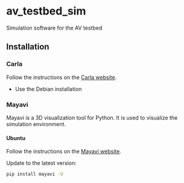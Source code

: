 # av_testbed_sim
Simulation software for the AV testbed

## Installation

### Carla

Follow the instructions on the [Carla website](https://carla.readthedocs.io/en/latest/start_quickstart/).

- Use the Debian installation

### Mayavi

Mayavi is a 3D visualization tool for Python. It is used to visualize the simulation environment. 

#### Ubuntu

Follow the instructions on the [Mayavi website](https://docs.enthought.com/mayavi/mayavi/installation.html#installing-ready-made-distributions).

Update to the latest version:


```bash
pip install mayavi -U
```
